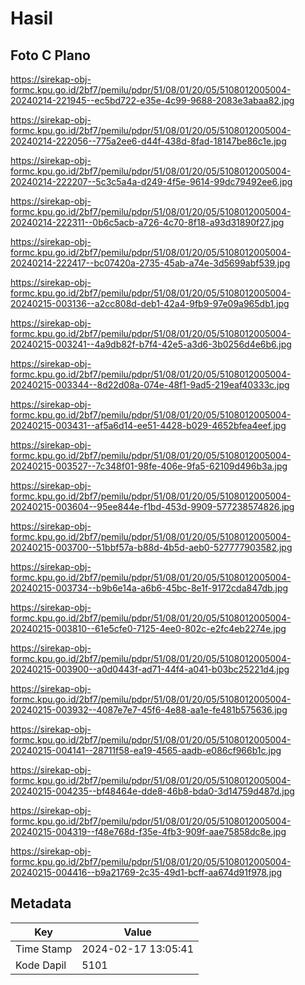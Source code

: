 # Hasil

## Foto C Plano

https://sirekap-obj-formc.kpu.go.id/2bf7/pemilu/pdpr/51/08/01/20/05/5108012005004-20240214-221945--ec5bd722-e35e-4c99-9688-2083e3abaa82.jpg

https://sirekap-obj-formc.kpu.go.id/2bf7/pemilu/pdpr/51/08/01/20/05/5108012005004-20240214-222056--775a2ee6-d44f-438d-8fad-18147be86c1e.jpg

https://sirekap-obj-formc.kpu.go.id/2bf7/pemilu/pdpr/51/08/01/20/05/5108012005004-20240214-222207--5c3c5a4a-d249-4f5e-9614-99dc79492ee6.jpg

https://sirekap-obj-formc.kpu.go.id/2bf7/pemilu/pdpr/51/08/01/20/05/5108012005004-20240214-222311--0b6c5acb-a726-4c70-8f18-a93d31890f27.jpg

https://sirekap-obj-formc.kpu.go.id/2bf7/pemilu/pdpr/51/08/01/20/05/5108012005004-20240214-222417--bc07420a-2735-45ab-a74e-3d5699abf539.jpg

https://sirekap-obj-formc.kpu.go.id/2bf7/pemilu/pdpr/51/08/01/20/05/5108012005004-20240215-003136--a2cc808d-deb1-42a4-9fb9-97e09a965db1.jpg

https://sirekap-obj-formc.kpu.go.id/2bf7/pemilu/pdpr/51/08/01/20/05/5108012005004-20240215-003241--4a9db82f-b7f4-42e5-a3d6-3b0256d4e6b6.jpg

https://sirekap-obj-formc.kpu.go.id/2bf7/pemilu/pdpr/51/08/01/20/05/5108012005004-20240215-003344--8d22d08a-074e-48f1-9ad5-219eaf40333c.jpg

https://sirekap-obj-formc.kpu.go.id/2bf7/pemilu/pdpr/51/08/01/20/05/5108012005004-20240215-003431--af5a6d14-ee51-4428-b029-4652bfea4eef.jpg

https://sirekap-obj-formc.kpu.go.id/2bf7/pemilu/pdpr/51/08/01/20/05/5108012005004-20240215-003527--7c348f01-98fe-406e-9fa5-62109d496b3a.jpg

https://sirekap-obj-formc.kpu.go.id/2bf7/pemilu/pdpr/51/08/01/20/05/5108012005004-20240215-003604--95ee844e-f1bd-453d-9909-577238574826.jpg

https://sirekap-obj-formc.kpu.go.id/2bf7/pemilu/pdpr/51/08/01/20/05/5108012005004-20240215-003700--51bbf57a-b88d-4b5d-aeb0-527777903582.jpg

https://sirekap-obj-formc.kpu.go.id/2bf7/pemilu/pdpr/51/08/01/20/05/5108012005004-20240215-003734--b9b6e14a-a6b6-45bc-8e1f-9172cda847db.jpg

https://sirekap-obj-formc.kpu.go.id/2bf7/pemilu/pdpr/51/08/01/20/05/5108012005004-20240215-003810--61e5cfe0-7125-4ee0-802c-e2fc4eb2274e.jpg

https://sirekap-obj-formc.kpu.go.id/2bf7/pemilu/pdpr/51/08/01/20/05/5108012005004-20240215-003900--a0d0443f-ad71-44f4-a041-b03bc25221d4.jpg

https://sirekap-obj-formc.kpu.go.id/2bf7/pemilu/pdpr/51/08/01/20/05/5108012005004-20240215-003932--4087e7e7-45f6-4e88-aa1e-fe481b575636.jpg

https://sirekap-obj-formc.kpu.go.id/2bf7/pemilu/pdpr/51/08/01/20/05/5108012005004-20240215-004141--28711f58-ea19-4565-aadb-e086cf966b1c.jpg

https://sirekap-obj-formc.kpu.go.id/2bf7/pemilu/pdpr/51/08/01/20/05/5108012005004-20240215-004235--bf48464e-dde8-46b8-bda0-3d14759d487d.jpg

https://sirekap-obj-formc.kpu.go.id/2bf7/pemilu/pdpr/51/08/01/20/05/5108012005004-20240215-004319--f48e768d-f35e-4fb3-909f-aae75858dc8e.jpg

https://sirekap-obj-formc.kpu.go.id/2bf7/pemilu/pdpr/51/08/01/20/05/5108012005004-20240215-004416--b9a21769-2c35-49d1-bcff-aa674d91f978.jpg


## Metadata

| Key        | Value               |
| ---------- | ------------------- |
| Time Stamp | 2024-02-17 13:05:41 |
| Kode Dapil | 5101                |



